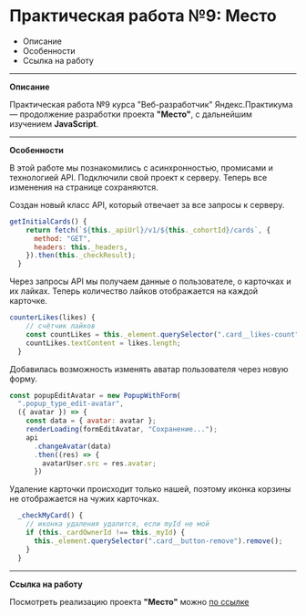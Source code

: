 # Практическая работа №9: Место

- Описание
- Особенности
- Ссылка на работу

---

**Описание**

Практическая работа №9 курса "Веб-разработчик" Яндекс.Практикума — продолжение разработки проекта **"Место"**, c дальнейшим изучением **JavaScript**.

---

**Особенности**

В этой работе мы познакомились с асинхронностью, промисами и технологией API.
Подключили свой проект к серверу. Теперь все изменения на странице сохраняются.

Создан новый класс API, который отвечает за все запросы к серверу.

```javascript
getInitialCards() {
    return fetch(`${this._apiUrl}/v1/${this._cohortId}/cards`, {
      method: "GET",
      headers: this._headers,
    }).then(this._checkResult);
  }
```

Через запросы API мы получаем данные о пользователе, о карточках и их лайках. Теперь количество лайков отображается на каждой карточке.

```javascript
counterLikes(likes) {
    // счётчик лайков
    const countLikes = this._element.querySelector(".card__likes-count");
    countLikes.textContent = likes.length;
  }
```

Добавилась возможность изменять аватар пользователя через новую форму.

```javascript
const popupEditAvatar = new PopupWithForm(
  ".popup_type_edit-avatar",
  ({ avatar }) => {
    const data = { avatar: avatar };
    renderLoading(formEditAvatar, "Сохранение...");
    api
      .changeAvatar(data)
      .then((res) => {
        avatarUser.src = res.avatar;
      })
```

Удаление карточки происходит только нашей, поэтому иконка корзины не отображается на чужих карточках.

```javascript
  _checkMyCard() {
    // иконка удаления удалится, если myId не мой
    if (this._cardOwnerId !== this._myId) {
      this._element.querySelector(".card__button-remove").remove();
    }
  }
```

---

**Ссылка на работу**

Посмотреть реализацию проекта **"Место"** можно [по ссылке](https://sergeydedikov.github.io/mesto/index.html)
